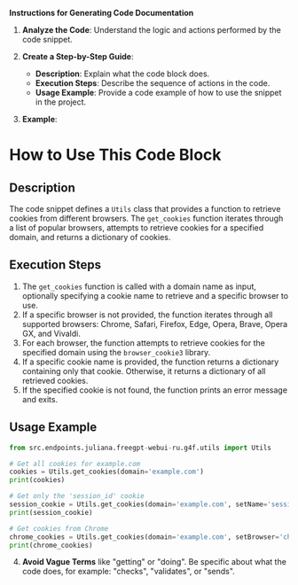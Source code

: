 **Instructions for Generating Code Documentation**

1. **Analyze the Code**: Understand the logic and actions performed by the code snippet.

2. **Create a Step-by-Step Guide**:
    - **Description**: Explain what the code block does.
    - **Execution Steps**: Describe the sequence of actions in the code.
    - **Usage Example**: Provide a code example of how to use the snippet in the project.

3. **Example**:

How to Use This Code Block
=========================================================================================

Description
-------------------------
The code snippet defines a `Utils` class that provides a function to retrieve cookies from different browsers. The `get_cookies` function iterates through a list of popular browsers, attempts to retrieve cookies for a specified domain, and returns a dictionary of cookies.

Execution Steps
-------------------------
1. The `get_cookies` function is called with a domain name as input, optionally specifying a cookie name to retrieve and a specific browser to use.
2. If a specific browser is not provided, the function iterates through all supported browsers: Chrome, Safari, Firefox, Edge, Opera, Brave, Opera GX, and Vivaldi.
3. For each browser, the function attempts to retrieve cookies for the specified domain using the `browser_cookie3` library.
4. If a specific cookie name is provided, the function returns a dictionary containing only that cookie. Otherwise, it returns a dictionary of all retrieved cookies.
5. If the specified cookie is not found, the function prints an error message and exits.

Usage Example
-------------------------

```python
from src.endpoints.juliana.freegpt-webui-ru.g4f.utils import Utils

# Get all cookies for example.com
cookies = Utils.get_cookies(domain='example.com')
print(cookies)

# Get only the 'session_id' cookie
session_cookie = Utils.get_cookies(domain='example.com', setName='session_id')
print(session_cookie)

# Get cookies from Chrome
chrome_cookies = Utils.get_cookies(domain='example.com', setBrowser='chrome')
print(chrome_cookies)
```

4. **Avoid Vague Terms** like "getting" or "doing". Be specific about what the code does, for example: "checks", "validates", or "sends".